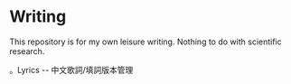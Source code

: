 # Writing

This repository is for my own leisure writing. Nothing to do with scientific research.

。Lyrics -- 中文歌詞/填詞版本管理

